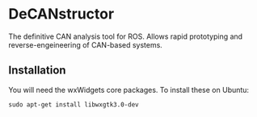 # DeCANstructor #

The definitive CAN analysis tool for ROS. Allows rapid prototyping and reverse-engeineering of CAN-based systems.

## Installation ##

You will need the wxWidgets core packages. To install these on Ubuntu:

    sudo apt-get install libwxgtk3.0-dev
